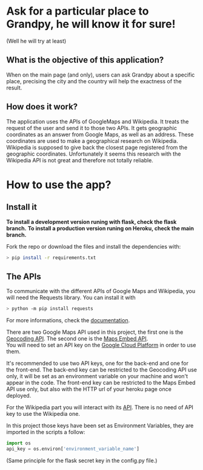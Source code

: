 # **Ask for a particular place to Grandpy, he will know it for sure!**
(Well he will try at least)

## What is the objective of this application? 

When on the main page (and only), users can ask Grandpy about a specific place, precising the city and the country will help the exactness of the result.

## How does it work?

The application uses the APIs of GoogleMaps and Wikipedia. 
It treats the request of the user and send it to those two APIs.
It gets geographic coordinates as an answer from Google Maps, as well as an address.
These coordinates are used to make a geographical research on Wikipedia.
Wikipedia is supposed to give back the closest page registered from the geographic coordinates.
Unfortunately it seems this research with the Wikipedia API is not great and therefore not totally reliable.

# **How to use the app?**

## Install it

**To install a development version runing with flask, check the flask branch.**
**To install a production version runing on Heroku, check the main branch.**

Fork the repo or download the files and install the dependencies with:
```bash
> pip install -r requirements.txt
```

## The APIs

To communicate with the different APIs of Google Maps and Wikipedia, you will need the Requests library.
You can install it with 
```bash
> python -m pip install requests
```
For more informations, check the [documentation](https://requests.readthedocs.io/en/master/).

There are two Google Maps API used in this project, the first one is the [Geocoding API](https://developers.google.com/maps/documentation/geocoding/overview?hl=fr).
The second one is the [Maps Embed API](https://developers.google.com/maps/documentation/embed/get-started).  
You will need to set an API key on the [Google Cloud Platform](https://console.cloud.google.com/getting-started) in order to use them.

It's recommended to use two API keys, one for the back-end and one for the front-end.
The back-end key can be restricted to the Geocoding API use only, it will be set as an environment variable on your machine and won't appear in the code.
The front-end key can be restricted to the Maps Embed API use only, but also with the HTTP url of your heroku page once deployed. 

For the Wikipedia part you will interact with its [API](https://www.mediawiki.org/wiki/API:Main_page).
There is no need of API key to use the Wikipedia one.

In this project those keys have been set as Environment Variables, they are imported in the scripts a follow:
```python
import os
api_key = os.environ['environment_variable_name']
```

(Same principle for the flask secret key in the config.py file.)


